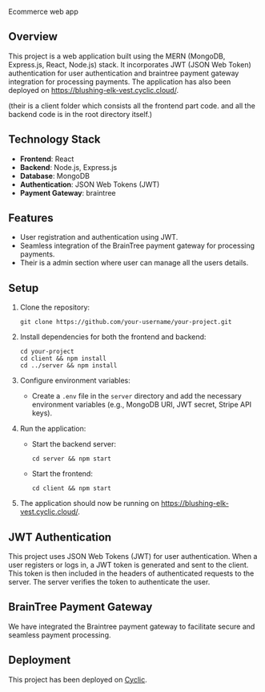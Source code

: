 
Ecommerce web app

## Overview

This project is a web application built using the MERN (MongoDB, Express.js, React, Node.js) stack. It incorporates JWT (JSON Web Token) authentication for user authentication and braintree payment gateway integration for processing payments. The application has also been deployed on https://blushing-elk-vest.cyclic.cloud/.

 (their is a client folder which consists all the frontend part code. and all the backend code is in the root directory itself.)
 

## Technology Stack

- **Frontend**: React
- **Backend**: Node.js, Express.js
- **Database**: MongoDB
- **Authentication**: JSON Web Tokens (JWT)
- **Payment Gateway**: braintree

## Features

- User registration and authentication using JWT.
- Seamless integration of the BrainTree payment gateway for processing payments.
- Their is a admin section where user can manage all the users details.


## Setup

1. Clone the repository:

   ```shell
   git clone https://github.com/your-username/your-project.git
   ```

2. Install dependencies for both the frontend and backend:

   ```shell
   cd your-project
   cd client && npm install
   cd ../server && npm install
   ```

3. Configure environment variables:

   - Create a `.env` file in the `server` directory and add the necessary environment variables (e.g., MongoDB URI, JWT secret, Stripe API keys).

4. Run the application:

   - Start the backend server:

     ```shell
     cd server && npm start
     ```

   - Start the frontend:

     ```shell
     cd client && npm start
     ```

5. The application should now be running on https://blushing-elk-vest.cyclic.cloud/.

## JWT Authentication

This project uses JSON Web Tokens (JWT) for user authentication. When a user registers or logs in, a JWT token is generated and sent to the client. This token is then included in the headers of authenticated requests to the server. The server verifies the token to authenticate the user.

## BrainTree Payment Gateway

We have integrated the Braintree payment gateway to facilitate secure and seamless payment processing.

## Deployment

This project has been deployed on [Cyclic](https://blushing-elk-vest.cyclic.cloud/).

